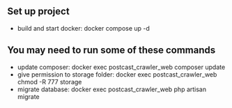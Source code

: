 ## Set up project
- build and start docker: docker compose up -d
## You may need to run some of these commands
- update composer: docker exec postcast_crawler_web composer update
- give permission to storage folder: docker exec postcast_crawler_web chmod -R 777 storage
- migrate database: docker exec postcast_crawler_web php artisan migrate
